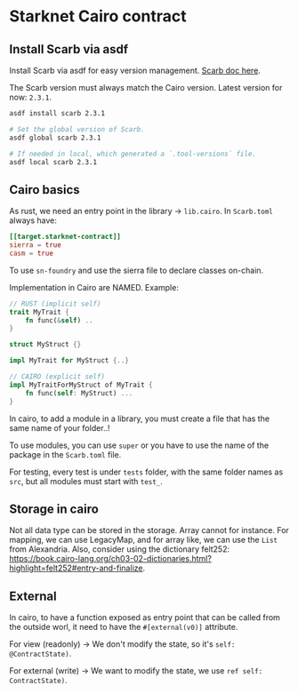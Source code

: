 # Starknet Cairo contract

## Install Scarb via asdf
Install Scarb via asdf for easy version management.
[Scarb doc here](https://docs.swmansion.com/scarb/).

The Scarb version must always match the Cairo version.
Latest version for now: `2.3.1`.
```bash
asdf install scarb 2.3.1

# Set the global version of Scarb.
asdf global scarb 2.3.1

# If needed in local, which generated a `.tool-versions` file.
asdf local scarb 2.3.1
```

## Cairo basics

As rust, we need an entry point in the library -> `lib.cairo`.
In `Scarb.toml` always have:
```toml
[[target.starknet-contract]]
sierra = true
casm = true
```
To use `sn-foundry` and use the sierra file to declare classes on-chain.

Implementation in Cairo are NAMED. Example:

```rust
// RUST (implicit self)
trait MyTrait {
    fn func(&self) ..
}

struct MyStruct {}

impl MyTrait for MyStruct {..}

// CAIRO (explicit self)
impl MyTraitForMyStruct of MyTrait {
    fn func(self: MyStruct) ...
}
```

In cairo, to add a module in a library, you must create
a file that has the same name of your folder..!

To use modules, you can use `super` or you have to use
the name of the package in the `Scarb.toml` file.

For testing, every test is under `tests` folder,
with the same folder names as `src`, but all modules
must start with `test_`.

## Storage in cairo
Not all data type can be stored in the storage.
Array cannot for instance.
For mapping, we can use LegacyMap, and for array like, we can use the `List` from Alexandria.
Also, consider using the dictionary felt252: https://book.cairo-lang.org/ch03-02-dictionaries.html?highlight=felt252#entry-and-finalize.

## External
In cairo, to have a function exposed as entry point that can be called from the outside worl, it need to have the `#[external(v0)]` attribute.

For view (readonly) -> We don't modify the state, so it's `self: @ContractState)`.

For external (write) -> We want to modify the state, we use `ref self: ContractState)`.


